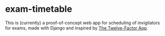 # exam-timetable

This is (currently) a proof-of-concept web app for scheduling of invigilators for exams, made with Django and inspired by [The Twelve-Factor App](https://12factor.net/).
